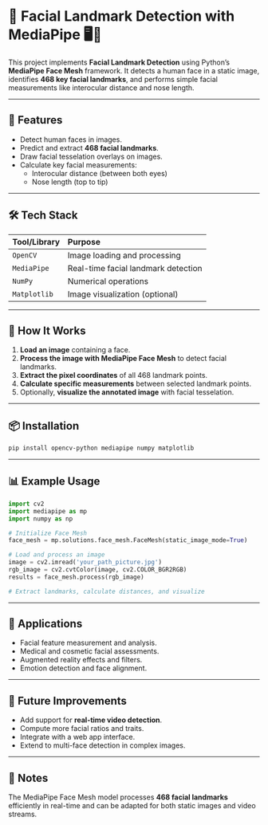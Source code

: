 
# 📌 Facial Landmark Detection with MediaPipe 🖥️📸

This project implements **Facial Landmark Detection** using Python’s **MediaPipe Face Mesh** framework. It detects a human face in a static image, identifies **468 key facial landmarks**, and performs simple facial measurements like interocular distance and nose length.


---

## 🚀 Features  
- Detect human faces in images.
- Predict and extract **468 facial landmarks**.
- Draw facial tesselation overlays on images.
- Calculate key facial measurements:
  - Interocular distance (between both eyes)
  - Nose length (top to tip)

---

## 🛠️ Tech Stack  

| Tool/Library | Purpose                          |
|:------------|:---------------------------------|
| `OpenCV`     | Image loading and processing     |
| `MediaPipe`  | Real-time facial landmark detection |
| `NumPy`      | Numerical operations             |
| `Matplotlib` | Image visualization (optional)  |

---

## 📖 How It Works  

1. **Load an image** containing a face.
2. **Process the image with MediaPipe Face Mesh** to detect facial landmarks.
3. **Extract the pixel coordinates** of all 468 landmark points.
4. **Calculate specific measurements** between selected landmark points.
5. Optionally, **visualize the annotated image** with facial tesselation.

---

## 📦 Installation  

```bash
pip install opencv-python mediapipe numpy matplotlib
```

---

## 📊 Example Usage  

```python
import cv2
import mediapipe as mp
import numpy as np

# Initialize Face Mesh
face_mesh = mp.solutions.face_mesh.FaceMesh(static_image_mode=True)

# Load and process an image
image = cv2.imread('your_path_picture.jpg')
rgb_image = cv2.cvtColor(image, cv2.COLOR_BGR2RGB)
results = face_mesh.process(rgb_image)

# Extract landmarks, calculate distances, and visualize
```

---

## 🔮 Applications  

- Facial feature measurement and analysis.
- Medical and cosmetic facial assessments.
- Augmented reality effects and filters.
- Emotion detection and face alignment.

---

## 🌱 Future Improvements  

- Add support for **real-time video detection**.
- Compute more facial ratios and traits.
- Integrate with a web app interface.
- Extend to multi-face detection in complex images.

---

## 📎 Notes  

The MediaPipe Face Mesh model processes **468 facial landmarks** efficiently in real-time and can be adapted for both static images and video streams.
